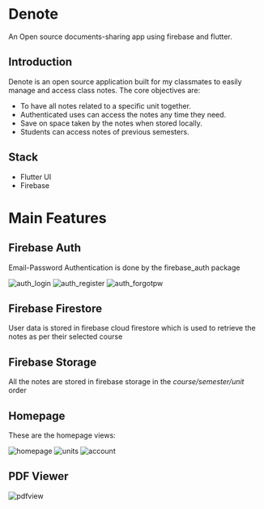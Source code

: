 # Denote

An Open source documents-sharing app using firebase and flutter.

## Introduction

Denote is an open source application built for my classmates to easily manage and access class notes.
The core objectives are:

* To have all notes related to a specific unit together.
* Authenticated uses can access the notes any time they need.
* Save on space taken by the notes when stored locally.
* Students can access notes of previous semesters.

## Stack

* Flutter UI
* Firebase

# Main Features

## Firebase Auth

Email-Password Authentication is done by the firebase_auth package

![auth_login](https://user-images.githubusercontent.com/56781148/220371846-23169c59-8942-4c83-9a32-1b8c258ac0b2.png) ![auth_register](https://user-images.githubusercontent.com/56781148/220376687-15904c28-4980-43d4-b836-8841d60f3812.png) ![auth_forgotpw](https://user-images.githubusercontent.com/56781148/220376737-6e1bf3f3-dc27-41a0-b79a-b09c3c19728b.png)


## Firebase Firestore

User data is stored in firebase cloud firestore which is used to retrieve the notes as per their selected course

## Firebase Storage

All the notes are stored in firebase storage in the _course/semester/unit_ order

## Homepage

These are the homepage views:

![homepage](https://user-images.githubusercontent.com/56781148/225244592-556dc666-ab46-4c8b-a3b6-22df29f7d219.png)
![units](https://user-images.githubusercontent.com/56781148/225244908-3942ba79-3b1e-48f3-bb74-3758eee739c9.png)
![account](https://user-images.githubusercontent.com/56781148/225244941-12cde4d4-4f34-4078-81fd-94af99acb490.png)

## PDF Viewer
![pdfview](https://user-images.githubusercontent.com/56781148/225245369-25bd7b9e-84e2-4673-ab91-ee02070fcb57.png)


